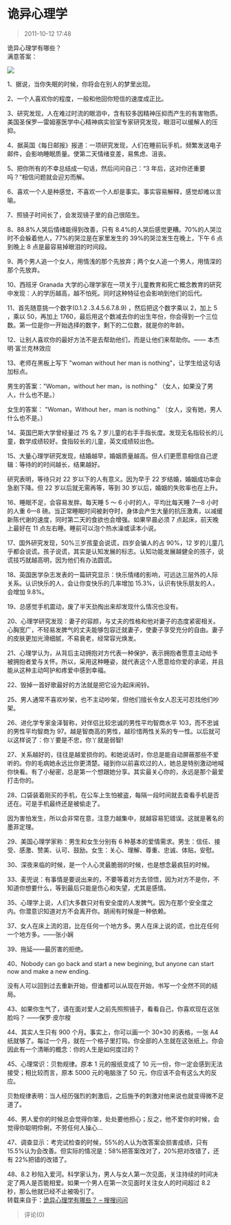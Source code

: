 # 诡异心理学

> 2011-10-12 17:48

诡异心理学有哪些？  
满意答案：

[![](https://pan.4a1801.life:11443/d/public/Qzone_wyf/Blogs/images/FECC6793.webp)](https://pan.4a1801.life:11443/d/public/Qzone_wyf/Blogs/images/FECC6793.webp)

1、据说，当你失眠的时候，你将会在别人的梦里出现。

2、一个人喜欢你的程度，一般和他回你短信的速度成正比。

3、研究发现，人在难过时流的眼泪中，含有较多因精神压抑而产生的有害物质。美国圣保罗—雷姆塞医学中心精神病实验室专家研究发现，眼泪可以缓解人的压抑。

4、据英国《每日邮报》报道：一项研究发现，人们在睡前玩手机，频繁发送电子邮件，会影响睡眠质量。使第二天情绪变差，易焦虑、沮丧。

5、把你所有的不幸总结成一句话，然后问问自己：“3 年后，这对你还重要吗？”相信问题就会迎刃而解。

6、喜欢一个人是种感觉，不喜欢一个人却是事实。事实容易解释，感觉却难以言喻。

7、照镜子时间长了，会发现镜子里的自己很陌生。

8、88.8%人哭后情绪能得到改善，只有 8.4%的人哭后感觉更糟。70%的人哭泣时不会躲着他人，77%的哭泣是在家里发生的 39%的哭泣发生在晚上，下午 6 点到晚上 8 点是最容易掉眼泪的时间段。

9、两个男人追一个女人，用情浅的那个先放弃；两个女人追一个男人，用情深的那个先放弃。

10、西班牙 Granada 大学的心理学家在一项关于儿童教育和死亡概念教育的研究中发现：人的学历越高，越不怕死。同时这种特征也会影响到他们的后代。

11、首先随意挑一个数字(0.1.2 .3.4.5.6.7.8.9) ，然后把这个数字乘以 2，加上 5 ，乘以 50，再加上 1760，最后用这个数减去你的出生年份，你会得到一个三位数。第一位是你一开始选择的数字，剩下的二位数，就是你的年龄。

12、让别人喜欢你的最好方法不是去帮助他们，而是让他们来帮助你。—— 本杰明·富兰克林效应

13、老师在黑板上写下 "woman without her man is nothing"，让学生给这句话加标点。

男生的答案："Woman，without her man，is nothing." （女人，如果没了男人，什么也不是。）

女生的答案： "Woman，Without her，man is nothing." （女人，没有她，男人什么也不是。）

14、英国巴斯大学曾经量过 75 名 7 岁儿童的右手手指长度。发现无名指较长的儿童，数学成绩较好。食指较长的儿童，英文成绩较出色。

15、大量心理学研究发现，结婚越早，婚姻质量越高。但人们更愿意相信自己逻辑：等待的的时间越长，结果越好。

研究表明，等待只对 22 岁以下的人有意义。因为早于 22 岁结婚，婚姻成功率会急剧下降。但 22 岁以后就无需再等，等到 30 岁以后，婚姻的失败率也在上升。

16、睡眠不足，会容易发胖。每天睡 5 ～ 6 小时的人，平均比每天睡 7—8 小时的人重 6—8 磅。当正常睡眠时间被剥夺时，身体会产生大量的抗压激素，以减缓新陈代谢的速度，同时第二天的食欲也会增强。如果早晨必须 7 点起床，前天晚上最好在 11 点左右睡。睡前可以泡个热水澡或读本小说。

17、国外研究发现，50%三岁孩童会说谎，四岁会骗人的占 90%，12 岁的儿童几乎都会说谎。孩子说谎，其实是认知发展的标志。认知功能发展越健全的孩子，说谎技巧就越高明，因为他们有办法圆谎。

18、英国医学杂志发表的一篇研究显示：快乐情绪的影响，可远达三层外的人际关系。认识快乐的人，会让你变快乐的几率增加 15.3%，认识有快乐朋友的人，会增加 9.8%。

19、总感觉手机震动，废了半天劲掏出来却发现什么情况也没有。

20、心理学研究发现：妻子的容颜，与丈夫的性格和他对妻子的态度紧密相关。心胸宽广，不轻易发脾气的丈夫能够包容迁就妻子，使妻子享受充分的自由。妻子的皮肤更加光滑细腻，不易衰老，经常容光焕发。

21、心理学认为，从背后主动拥抱对方代表一种保护，表示拥抱者愿意主动给予被拥抱者爱与关怀。所以，采用这种睡姿，就代表这个人愿意给你爱的承诺，并且能从这种主动呵护和疼爱中感到幸福。

22、毁掉一首好歌最好的方法就是把它设为起床闹铃。

25、男人通常不喜欢吵架，也不主动吵架，但他们擅长令女人忍无可忍找他们吵架。

26、进化学专家金泽智称，对伴侣比较忠诚的男性平均智商水平 103，而不忠诚的男性平均智商为 97。越是智商高的男性，越珍惜两性关系的专一性。以后就可以这样说了：你丫要是不忠，你丫就是弱智!

27、关系越好的，往往是越爱损你的。和她说话时，你总是能自动屏蔽那些不爱听的。你的毛病她永远比你更清楚。碰到你以前喜欢过的人，她总是特别激动地喊你快看。有了小秘密，总是第一个想跟她分享。其实最关心你的，永远是那个最爱打击你的。

28、口袋装着刚买的手机，在公车上生怕被盗，每隔一段时间就去查看手机是否还在。可是手机最终还是被偷走了。

因为害怕发生，所以会非常在意，注意力越集中，就越容易犯错误。这就是著名的墨菲定理。

29、美国心理学家称：男生和女生分别有 6 种基本的爱情需求。男生：信任、接受、感激、赞美、认可、鼓励。女生：关心、理解、尊重、忠诚、体贴，安慰。

30、深夜来临的时候，是一个人心灵最脆弱的时候，也是想念最疯狂的时候。

33、麦兜说：有事情是要说出来的，不要等着对方去领悟，因为对方不是你，不知道你想要什么，等到最后只能是伤心和失望，尤其是感情。

35、心理学上说，人们大多数只对有安全度的人发脾气。因为在那个安全度之内。你潜意识知道对方不会离开你。胡闹有时候是一种依赖。

37、女人在床上流的泪，比在任何一个地方多。男人在床上说的谎，也比在任何一个地方多。——张小娴

39、拖延——最厉害的拒绝。

40、Nobody can go back and start a new begining, but anyone can start now and make a new ending.

没有人可以回到过去重新开始，但谁都可以从现在开始，书写一个全然不同的结局。

43、如果你生气了，请在面对爱人之前先照照镜子，看看自己，你喜欢现在这张脸吗？ ——保罗·皮尔梭

44、其实人生只有 900 个月。事实上，你可以画一个 30×30 的表格，一张 A4 纸就够了。每过一个月，就在一个格子里打钩。你全部的人生就在这张纸上。你会因此有一个清晰的概念：你的人生是如何度过的？

45、心理常识：贝勃规律。原本 1 元的报纸变成了 10 元一份，你一定会感到无法接受；相比较而言，原本 5000 元的电脑涨了 50 元，你应该不会有这么大的反应。

贝勃规律表明：当人经历强烈的刺激后，之后施予的刺激对他来说也就变得微不足道了。

46、男人爱你的时候总会觉得你笨，处处要他担心；反之，他不爱你的时候，会觉得你聪明伶俐，不劳任何人操心…

47、调查显示：考完试检查的时候，55%的人认为改答案会损害成绩，只有 15.5%认为会改善。但实际的情况是：58%把答案改对了，20%把对改错了，还有 22%把错的改错了。

48、8.2 秒陷入爱河。科学家认为，男人与女人第一次见面，关注持续的时间决定了两人是否能相爱。如果一个男人在第一次见面时关注女人的时间超过 8.2 秒，那么他就已经不止被吸引了。  
转载来自于：[诡异心理学有哪些？ – 搜搜问问](http://wenwen.soso.com/z/q2006646887.htm)

> 评论(0)
